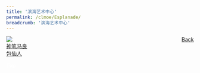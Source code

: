 ```yaml
---
title: '滨海艺术中心'
permalink: /clmoe/Esplanade/
breadcrumb: '滨海艺术中心'
---
```


<!-- Global site tag (gtag.js) - Google Ads: 726049306 -->
<script async src="https://www.googletagmanager.com/gtag/js?id=AW-726049306"></script>
<script>
  window.dataLayer = window.dataLayer || [];
  function gtag(){dataLayer.push(arguments);}
  gtag('js', new Date());

  gtag('config', 'AW-726049306');
</script>
<a href="/exhibits/华文学习展示区-chinese-exhibitions-e/community-partners/" style="float:right;">Back</a>
 <img src="/images/MTLS2021-Esplanade_CL_Final.jpg"> <br/>
 <a href=" https://www.esplanade.com/offstage/arts/moonfest-online-the-magic-paintbrush?sc_lang=zh-CN " target="_blank">神笔马良</a> <br/>
 <a href=" https://www.esplanade.com/offstage/arts/the-dumpling-sage?sc_lang=zh-CN " target="_blank">包仙人</a>

<div class="btntop"><a href="#top" style="text-decoration:none;"><span style="color:white"><b>Top</b></span></a></div>
